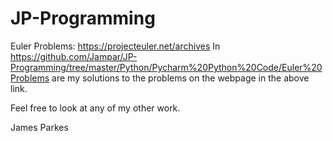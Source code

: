 # JP-Programming

Euler Problems: https://projecteuler.net/archives
In https://github.com/Jampar/JP-Programming/tree/master/Python/Pycharm%20Python%20Code/Euler%20Problems are my solutions to the problems on the webpage in the above link.

Feel free to look at any of my other work.

James Parkes

